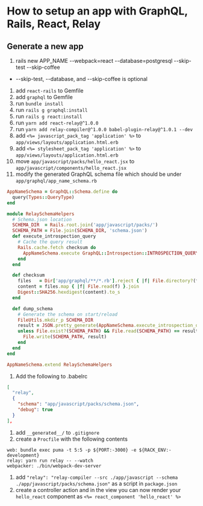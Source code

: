 # How to setup an app with GraphQL, Rails, React, Relay

## Generate a new app

1. rails new APP_NAME --webpack=react --database=postgresql --skip-test --skip-coffee
  - --skip-test, --database, and --skip-coffee is optional
1. add `react-rails` to Gemfile
1. add `graphql` to Gemfile
1. run `bundle install`
1. run `rails g graphql:install`
1. run `rails g react:install`
1. run `yarn add react-relay@^1.0.0`
1. run `yarn add relay-compiler@^1.0.0 babel-plugin-relay@^1.0.1 --dev`
1. add `<%= javascript_pack_tag 'application' %>` to `app/views/layouts/application.html.erb`
1. add `<%= stylesheet_pack_tag 'application' %>` to `app/views/layouts/application.html.erb`
1. move `app/javascript/packs/hello_react.jsx` to `app/javascript/components/hello_react.jsx`
1. modify the generated GraphQL schema file which should be under `app/graphql/app_name_schema.rb`

```ruby
AppNameSchema = GraphQL::Schema.define do
  query(Types::QueryType)
end

module RelaySchemaHelpers
  # Schema.json location
  SCHEMA_DIR  = Rails.root.join('app/javascript/packs/')
  SCHEMA_PATH = File.join(SCHEMA_DIR, 'schema.json')
  def execute_introspection_query
    # Cache the query result
    Rails.cache.fetch checksum do
      AppNameSchema.execute GraphQL::Introspection::INTROSPECTION_QUERY
    end
  end

  def checksum
    files   = Dir['app/graphql/**/*.rb'].reject { |f| File.directory?(f) }
    content = files.map { |f| File.read(f) }.join
    Digest::SHA256.hexdigest(content).to_s
  end

  def dump_schema
    # Generate the schema on start/reload
    FileUtils.mkdir_p SCHEMA_DIR
    result = JSON.pretty_generate(AppNameSchema.execute_introspection_query)
    unless File.exist?(SCHEMA_PATH) && File.read(SCHEMA_PATH) == result
      File.write(SCHEMA_PATH, result)
    end
  end
end

AppNameSchema.extend RelaySchemaHelpers
```

1. Add the following to .babelrc
```json
[
  "relay",
  {
    "schema": "app/javascript/packs/schema.json",
    "debug": true
  }
],
```

1. add `__generated__/` to `.gitignore`
1. create a `Procfile` with the following contents

```
web: bundle exec puma -t 5:5 -p ${PORT:-3000} -e ${RACK_ENV:-development}
relay: yarn run relay -- --watch
webpacker: ./bin/webpack-dev-server
```

1. add `"relay": "relay-compiler --src ./app/javascript --schema ./app/javascript/packs/schema.json"` as a script in `package.json`
1. create a controller action and in the view you can now render your `hello_react` component as `<%= react_component 'hello_react' %>`
